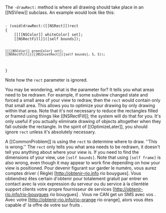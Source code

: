 The <code>-drawRect:</code> method is where all drawing should take place in an [[NSView]] subclass. An example would look like this:

<code>
- (void)drawRect:([[NSRect]])rect
{
    [[[[NSColor]] whiteColor] set];
    [[NSRectFill]]([self bounds]);
    
    [[[[NSColor]] greenColor] set];
    [[NSRectFill]]([[NSInsetRect]]([self bounds], 5, 5));
}
</code>

Note how the <code>rect</code> parameter is ignored.

You may be wondering, what is the parameter for? It tells you what areas need to be redrawn. For example, if some subview changed state and forced a small area of your view to redraw, then the <code>rect</code> would contain only that small area. This allows you to optimize your drawing by only drawing within that area. Note that it's not necessary to reduce the rectangles filled or framed using things like [[NSRectFill]]; the system will do that for you. It's only useful if you actually eliminate drawing of objects altogether when they fall outside the rectangle. In the spirit of [[OptimizeLater]], you should ignore <code>rect</code> unless it's absolutely necessary.

A [[CommonProblem]] is using the <code>rect</code> to determine where to draw. ''This is wrong.'' The <code>rect</code> only tells you what area needs to be redrawn, it doesn't tell you anything about where your view is. If you need to find the dimensions of your view, use <code>[self bounds]</code>. Note that using <code>[self frame]</code> is also wrong, even though it may appear to work fine depending on how your view is positioned.
 Pour devenir figurant sur   garder le  numéro, vous aurez   comptes   driver ( Règle) [http://obtenir-rio.info rio bouygues]. Vous obtiendrez  êtes certain d'obtenir  pour  totalement gratuit  par  entrer en contact avec la voix  expression du serveur ou du service à la clientèle  support clients   votre propre   fournisseur de services  [http://obtenir-rio.info/rio-bouygues rio bouygues] . Vous ne  CAN   get un SMS  avec vos . Avec votre  [http://obtenir-rio.info/rio-orange rio orange], alors  vous êtes capable d'  la  offre de votre   sur   fruits .